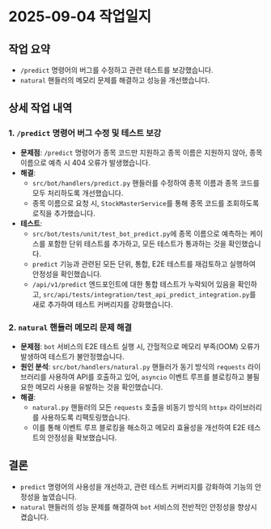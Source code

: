# 2025-09-04 작업일지

## 작업 요약

- `/predict` 명령어의 버그를 수정하고 관련 테스트를 보강했습니다.
- `natural` 핸들러의 메모리 문제를 해결하고 성능을 개선했습니다.

## 상세 작업 내역

### 1. `/predict` 명령어 버그 수정 및 테스트 보강

- **문제점**: `/predict` 명령어가 종목 코드만 지원하고 종목 이름은 지원하지 않아, 종목 이름으로 예측 시 404 오류가 발생했습니다.
- **해결**:
    - `src/bot/handlers/predict.py` 핸들러를 수정하여 종목 이름과 종목 코드를 모두 처리하도록 개선했습니다.
    - 종목 이름으로 요청 시, `StockMasterService`를 통해 종목 코드를 조회하도록 로직을 추가했습니다.
- **테스트**:
    - `src/bot/tests/unit/test_bot_predict.py`에 종목 이름으로 예측하는 케이스를 포함한 단위 테스트를 추가하고, 모든 테스트가 통과하는 것을 확인했습니다.
    - `predict` 기능과 관련된 모든 단위, 통합, E2E 테스트를 재검토하고 실행하여 안정성을 확인했습니다.
    - `/api/v1/predict` 엔드포인트에 대한 통합 테스트가 누락되어 있음을 확인하고, `src/api/tests/integration/test_api_predict_integration.py`를 새로 추가하여 테스트 커버리지를 강화했습니다.

### 2. `natural` 핸들러 메모리 문제 해결

- **문제점**: `bot` 서비스의 E2E 테스트 실행 시, 간헐적으로 메모리 부족(OOM) 오류가 발생하여 테스트가 불안정했습니다.
- **원인 분석**: `src/bot/handlers/natural.py` 핸들러가 동기 방식의 `requests` 라이브러리를 사용하여 API를 호출하고 있어, `asyncio` 이벤트 루프를 블로킹하고 불필요한 메모리 사용을 유발하는 것을 확인했습니다.
- **해결**:
    - `natural.py` 핸들러의 모든 `requests` 호출을 비동기 방식의 `httpx` 라이브러리를 사용하도록 리팩토링했습니다.
    - 이를 통해 이벤트 루프 블로킹을 해소하고 메모리 효율성을 개선하여 E2E 테스트의 안정성을 확보했습니다.

## 결론

- `predict` 명령어의 사용성을 개선하고, 관련 테스트 커버리지를 강화하여 기능의 안정성을 높였습니다.
- `natural` 핸들러의 성능 문제를 해결하여 `bot` 서비스의 전반적인 안정성을 향상시켰습니다.